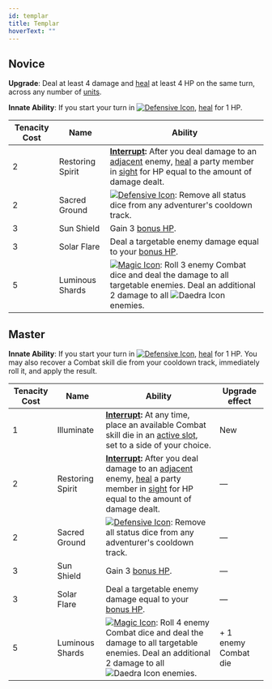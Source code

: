 ```yaml
---
id: templar
title: Templar
hoverText: ""
---
```


## Novice

**Upgrade**: Deal at least 4 damage and [heal](/docs/glossary/healing) at least 4 HP on the same turn, across any number of [units](/docs/glossary/unit).

**Innate Ability**: If you start your turn in [<img src="/icons/defensive.svg" alt="Defensive Icon" class="icon-svg" />](/docs/battle-forms/defensive), [heal](/docs/glossary/healing) for 1 HP.

| Tenacity Cost | Name             | Ability                                                                                                                                                                                                                                                                              |
| ------------- | ---------------- | ------------------------------------------------------------------------------------------------------------------------------------------------------------------------------------------------------------------------------------------------------------------------------------ |
| 2             | Restoring Spirit | **[Interrupt](/docs/glossary/interrupt):** After you deal damage to an [adjacent](/docs/glossary/adjacent) enemy, [heal](/docs/glossary/healing) a party member in [sight](/docs/glossary/sight) for HP equal to the amount of damage dealt.                                         |
| 2             | Sacred Ground    | [<img src="/icons/defensive.svg" alt="Defensive Icon" class="icon-svg" />](/docs/battle-forms/defensive): Remove all status dice from any adventurer's cooldown track.                                                                                                               |
| 3             | Sun Shield       | Gain 3 [bonus HP](/docs/glossary/bonus-hp).                                                                                                                                                                                                                                          |
| 3             | Solar Flare      | Deal a targetable enemy damage equal to your [bonus HP](/docs/glossary/bonus-hp).                                                                                                                                                                                                    |
| 5             | Luminous Shards  | [<img src="/icons/magic.svg" alt="Magic Icon" class="icon-svg" />](/docs/battle-forms/magic): Roll 3 enemy Combat dice and deal the damage to all targetable enemies. Deal an additional 2 damage to all <img src="/icons/daedra.svg" alt="Daedra Icon" class="icon-svg" /> enemies. |

## Master

**Innate Ability**: If you start your turn in [<img src="/icons/defensive.svg" alt="Defensive Icon" class="icon-svg" />](/docs/battle-forms/defensive), [heal](/docs/glossary/healing) for 1 HP. You may also recover a Combat skill die from your cooldown track, immediately roll it, and apply the result.

| Tenacity Cost | Name             | Ability                                                                                                                                                                                                                                                                              | Upgrade effect       |
| ------------- | ---------------- | ------------------------------------------------------------------------------------------------------------------------------------------------------------------------------------------------------------------------------------------------------------------------------------ | -------------------- |
| 1             | Illuminate       | **[Interrupt](/docs/glossary/interrupt):** At any time, place an available Combat skill die in an [active slot](/docs/glossary/active-slot), set to a side of your choice.                                                                                                           | New                  |
| 2             | Restoring Spirit | **[Interrupt](/docs/glossary/interrupt):** After you deal damage to an [adjacent](/docs/glossary/adjacent) enemy, [heal](/docs/glossary/healing) a party member in [sight](/docs/glossary/sight) for HP equal to the amount of damage dealt.                                         | —                    |
| 2             | Sacred Ground    | [<img src="/icons/defensive.svg" alt="Defensive Icon" class="icon-svg" />](/docs/battle-forms/defensive): Remove all status dice from any adventurer's cooldown track.                                                                                                               | —                    |
| 3             | Sun Shield       | Gain 3 [bonus HP](/docs/glossary/bonus-hp).                                                                                                                                                                                                                                          | —                    |
| 3             | Solar Flare      | Deal a targetable enemy damage equal to your [bonus HP](/docs/glossary/bonus-hp).                                                                                                                                                                                                    | —                    |
| 5             | Luminous Shards  | [<img src="/icons/magic.svg" alt="Magic Icon" class="icon-svg" />](/docs/battle-forms/magic): Roll 4 enemy Combat dice and deal the damage to all targetable enemies. Deal an additional 2 damage to all <img src="/icons/daedra.svg" alt="Daedra Icon" class="icon-svg" /> enemies. | + 1 enemy Combat die |
